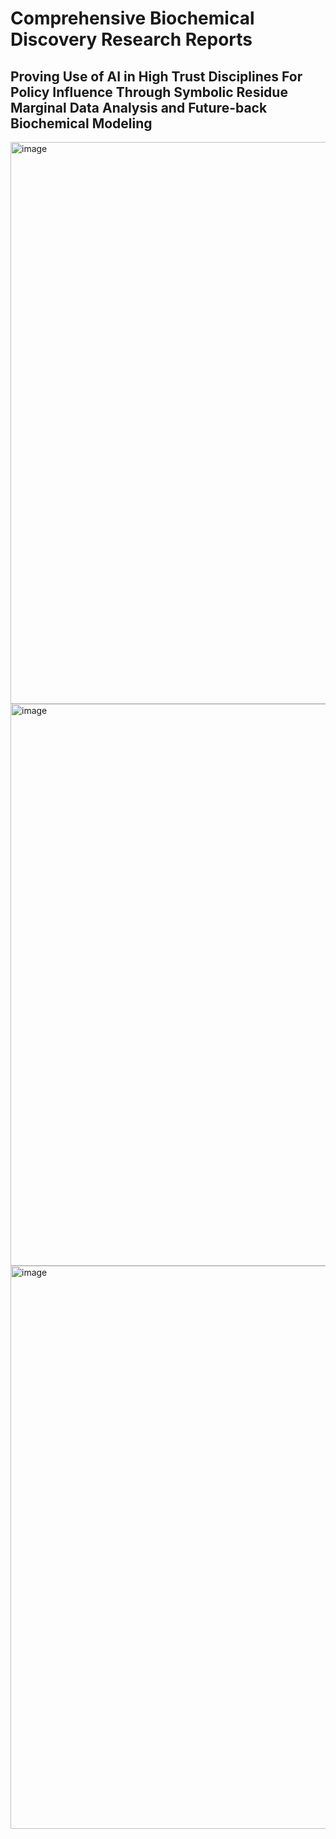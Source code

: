 # Comprehensive Biochemical Discovery Research Reports


## Proving Use of AI in High Trust Disciplines For Policy Influence Through Symbolic Residue Marginal Data Analysis and Future-back Biochemical Modeling

<img width="899" alt="image" src="https://github.com/user-attachments/assets/73b283e6-4b87-4b6f-b199-b9a2430fb337" />
<img width="899" alt="image" src="https://github.com/user-attachments/assets/28dcced6-ae60-4ec1-9a01-2313afc254c3" />
<img width="901" alt="image" src="https://github.com/user-attachments/assets/7480518e-4020-416c-8b9d-9df2051481f9" />
